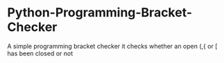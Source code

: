 # Python-Programming-Bracket-Checker

A simple programming bracket checker 
it checks whether an open (,{ or [ has been closed or not
